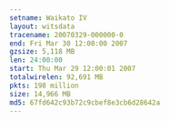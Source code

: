 ```yaml
---
setname: Waikato IV
layout: witsdata
tracename: 20070329-000000-0
end: Fri Mar 30 12:00:00 2007
gzsize: 5,118 MB
len: 24:00:00
start: Thu Mar 29 12:00:01 2007
totalwirelen: 92,691 MB
pkts: 198 million
size: 14,966 MB
md5: 67fd642c93b72c9cbef8e3cb6d28642a
---
```

